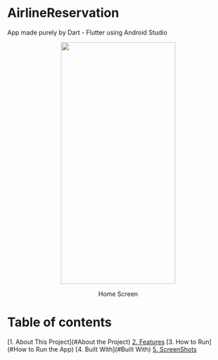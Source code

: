 # AirlineReservation

App made purely by Dart - Flutter using Android Studio
<p align="center">
<img src="https://user-images.githubusercontent.com/91725107/186137752-ca3126ee-ff66-460c-97d0-1b8cf1a35ffe.jpeg" width="260" height="550" />
</p>
<p align="center">
  Home Screen
  </p>

# Table of contents
[1. About This Project](#About the Project)
[2. Features](#Features)
[3. How to Run](#How to Run the App)
[4. Built With](#Built With)
[5. ScreenShots](#Screenshots)
